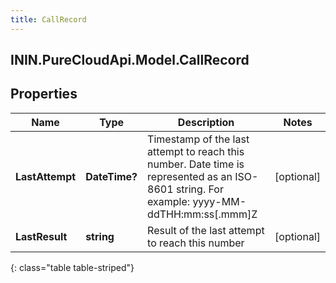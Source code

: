 ```yaml
---
title: CallRecord
---
```

## ININ.PureCloudApi.Model.CallRecord

## Properties

|Name | Type | Description | Notes|
|------------ | ------------- | ------------- | -------------|
| **LastAttempt** | **DateTime?** | Timestamp of the last attempt to reach this number. Date time is represented as an ISO-8601 string. For example: yyyy-MM-ddTHH:mm:ss[.mmm]Z | [optional] |
| **LastResult** | **string** | Result of the last attempt to reach this number | [optional] |
{: class="table table-striped"}


